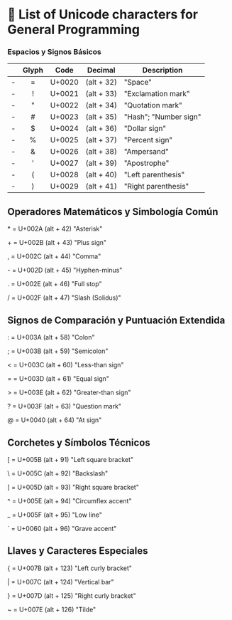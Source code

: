 # 📝 List of Unicode characters for General Programming

### Espacios y Signos Básicos

| |Glyph|Code|Decimal|Description|
|:-:|:-:|:--:|-------|-----------|
|-|=|U+0020|(alt + 32)|"Space"|
|-|!|U+0021|(alt + 33)|"Exclamation mark"|
|-|"|U+0022|(alt + 34)|"Quotation mark"|
|-|#|U+0023|(alt + 35)|"Hash"; "Number sign"|
|-|$|U+0024|(alt + 36)|"Dollar sign"|
|-|%|U+0025|(alt + 37)|"Percent sign"|
|-|&|U+0026|(alt + 38)|"Ampersand"|
|-|'|U+0027|(alt + 39)|"Apostrophe"|
|-|(|U+0028|(alt + 40)|"Left parenthesis"|
|-|)|U+0029|(alt + 41)|"Right parenthesis"|


## Operadores Matemáticos y Simbología Común


\* = U+002A (alt + 42) "Asterisk"

\+ = U+002B (alt + 43) "Plus sign"

, = U+002C (alt + 44) "Comma"

\- = U+002D (alt + 45) "Hyphen-minus"

. = U+002E (alt + 46) "Full stop"

/ = U+002F (alt + 47) "Slash (Solidus)"


## Signos de Comparación y Puntuación Extendida


: = U+003A (alt + 58) "Colon"

; = U+003B (alt + 59) "Semicolon"

< = U+003C (alt + 60) "Less-than sign"

= = U+003D (alt + 61) "Equal sign"

\> = U+003E (alt + 62) "Greater-than sign"

? = U+003F (alt + 63) "Question mark"

@ = U+0040 (alt + 64) "At sign"


## Corchetes y Símbolos Técnicos


[ = U+005B (alt + 91) "Left square bracket"

\ = U+005C (alt + 92) "Backslash"

] = U+005D (alt + 93) "Right square bracket"

^ = U+005E (alt + 94) "Circumflex accent"

_ = U+005F (alt + 95) "Low line"

` = U+0060 (alt + 96) "Grave accent"


## Llaves y Caracteres Especiales


{ = U+007B (alt + 123) "Left curly bracket"

| = U+007C (alt + 124) "Vertical bar"

} = U+007D (alt + 125) "Right curly bracket"

~ = U+007E (alt + 126) "Tilde"